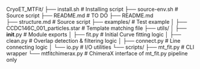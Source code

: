 CryoET_MTFit/
├── install.sh			# Installing script
├── source-env.sh		# Source script
├── README.md			# TO DO
├── README.md			
├── structure.md		# Source script
├── examples/			# Test example
│   ├── CCDC146C_001_particles.star     # Template matching file
├── utils/
│   ├── __init__.py     # Module exports
│   ├── fit.py          # Initial Curve fitting logic
│   ├── clean.py        # Overlap detection & filtering logic
│   ├── connect.py      # Line connecting logic
│   └── io.py           # I/O utilities
└── scripts/
    ├── mt_fit.py       # CLI wrapper
    └── mtfitchimerax.py     # ChimeraX interface of mt_fit.py pipeline only